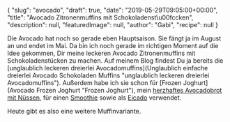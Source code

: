 {
    "slug": "avocado",
    "draft": true,
    "date": "2019-05-29T09:05:00+00:00",
    "title": "Avocado Zitronenmuffins mit Schokoladenst\u00fccken",
    "description": null,
    "featuredImage": null,
    "author": "Gabi",
    "recipe": null
}

Die Avocado hat noch so gerade eben Hauptsaison. Sie fängt ja im August an und endet im Mai. Da bin ich noch gerade im richtigen Moment auf die Idee gekommen, Dir meine leckeren Avocado Zitronenmuffins mit Schokoladenstücken zu machen. Auf meinem Blog findest Du ja bereits die [unglaublich leckeren dreierlei Avocadomuffins](Unglaublich einfache dreierlei Avocado Schokoladen Muffins "unglaublich leckeren dreierlei Avocadomuffins"). Außerdem habe ich sie schon für [Frozen Joghurt](Avocado Frozen Joghurt "Frozen Joghurt"), mein [herzhaftes Avocadobrot mit Nüssen](https://kochfokus.de/artikel/herzhaftes-avocadobrot-mit-nuessen-von-kochfokusde/ "herzhaftes Avocadobrot mit Nüssen"), für einen [Smoothie](https://kochfokus.de/artikel/green-day-smoothie/ "Smoothie") sowie als [Eicado](https://kochfokus.de/artikel/eicado/ "Eicado") verwendet.

Heute gibt es also eine weitere Muffinvariante.